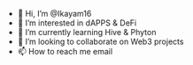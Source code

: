 - 👋 Hi, I’m @Ikayam16
- 👀 I’m interested in dAPPS & DeFi
- 🌱 I’m currently learning Hive & Phyton
- 💞️ I’m looking to collaborate on Web3 projects 
- 📫 How to reach me email 

<!---
Ikayam16/Ikayam16 is a ✨ special ✨ repository because its `README.md` (this file) appears on your GitHub profile.
You can click the Preview link to take a look at your changes.
--->
